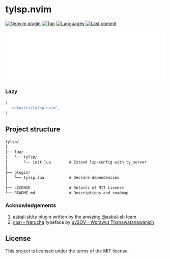 # tylsp.nvim

[![Neovim plugin](https://img.shields.io/badge/neovim-plugin-57A143?logo=neovim)](https://neovim.io)
[![Top](https://img.shields.io/github/languages/top/aekasitt/tylsp.nvim)](https://github.com/aekasitt/tylsp.nvim)
[![Languages](https://img.shields.io/github/languages/count/aekasitt/tylsp.nvim)](https://github.com/aekasitt/tylsp.nvim)
[![Last commit](https://img.shields.io/github/last-commit/aekasitt/tylsp.nvim/master)](https://github.com/aekasitt/tylsp.nvim)
![Tylsp Banner](static/tylsp-banner.svg)

### Lazy

```lua
{
  'aekasitt/tylsp.nvim',
}
```

## Project structure

```
tylsp/
│
├── lua/
│   └── tylsp/
│       └── init.lua        # Extend lsp-config with ty_server
│
├── plugin/
│   └── tylsp.lua           # Declare dependencies
│
├── LICENSE                 # Details of MIT License
└── README.md               # Descriptions and roadmap
```

### Acknowledgements

1. [astral-sh/ty](https://github.com/astral-sh/ty) plugin written by the amazing [@astral-sh](https://astral.sh) team
1. [นฤชา - Narucha](https://www.f0nt.com/release/sov-narucha) typeface by [uvSOV - Worawut Thanawatanawanich](https://fb.com/worawut.thanawatanawanich)


## License

This project is licensed under the terms of the MIT license.
